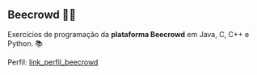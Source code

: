 ## Beecrowd 🐝🐝

Exercícios de programação da **plataforma Beecrowd** em Java, C, C++ e Python. 📚

Perfil: [link_perfil_beecrowd](https://www.beecrowd.com.br/judge/pt/profile/667397)
